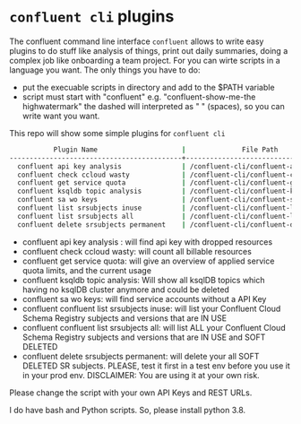 # `confluent cli` plugins

The confluent command line interface `confluent` allows to write easy plugins to do stuff like analysis of things, print out daily summaries, doing a complex job like onboarding a team project.
For you can wirte scripts in a language you want. The only things you have to do:
* put the execuable scripts in directory and add to the $PATH variable
* script must start with "confluent" e.g. "confluent-show-me-the highwatermark" the dashed will interpreted as " " (spaces), so you can write want you want.

This repo will show some simple plugins for `confluent cli`
```bash
           Plugin Name                     |              File Path                                
-------------------------------------------+---------------------------------------------------
  confluent api key analysis               | /confluent-cli/confluent-api-key-analysis       
  confluent check ccloud wasty             | /confluent-cli/confluent-check-ccloud-wasty     
  confluent get service quota              | /confluent-cli/confluent-get-service-quota      
  confluent ksqldb topic analysis          | /confluent-cli/confluent-ksqldb-topic-analysis  
  confluent sa wo keys                     | /confluent-cli/confluent-sa-wo-keys   
  confluent list srsubjects inuse          | /confluent-cli/confluent-list-srsubjects-inuse
  confluent list srsubjects all            | /confluent-cli/confluent-list-srsubjects-all
  confluent delete srsubjects permanent    | /confluent-cli/confluent-delete-srsubjects-permanent
```
* confluent api key analysis : will find api key with dropped resources
* confluent check ccloud wasty: will count all billable resources
* confluent get service quota: will give an overview of applied service quota limits, and the current usage
* confluent ksqldb topic analysis: Will show all ksqlDB topics which having no ksqlDB cluster anymore and could be deleted
* confluent sa wo keys: will find service accounts without a API Key
* confluent confluent list srsubjects inuse: will list your Confluent Cloud Schema Registry subjects and versions that are IN USE
* confluent confluent list srsubjects all: will list ALL your Confluent Cloud Schema Registry subjects and versions that are IN USE and SOFT DELETED
* confluent delete srsubjects permanent: will delete your all SOFT DELETED SR subjects. PLEASE, test it first in a test env before you use it in your prod env. DISCLAIMER: You are using it at your own risk. 

Please change the script with your own API Keys and REST URLs.


I do have bash and Python scripts. So, please install python 3.8.

